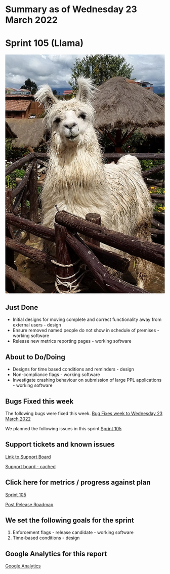# Summary as of Wednesday 23 March 2022 

# Sprint 105 (Llama)

![PA, CC BY-SA 4.0 <https://creativecommons.org/licenses/by-sa/4.0>, via Wikimedia Commons](graphs/llama2.jpg)

## Just Done
*  Initial designs for moving complete and correct functionality away from external users - design
* Ensure removed named people do not show in schedule of premises - working software
* Release new metrics reporting pages - working software

## About to Do/Doing
* Designs for time based conditions and reminders - design
* Non-compliance flags - working software
* Investigate crashing behaviour on submission  of large PPL applications - working software

## Bugs Fixed this week
The following bugs were fixed this week.
[Bug Fixes week to Wednesday 23 March 2022](graphs/bugs23032022.png)

We planned the following issues in this sprint 
[Sprint 105](graphs/sprint23032022.png)

## Support tickets and known issues
[Link to Support Board](https://collaboration.homeoffice.gov.uk/jira/secure/RapidBoard.jspa?rapidView=1717&selectedIssue=ASSB-253)

[Support board - cached](graphs/supportBoard23032022.png)

## Click here for metrics / progress against plan
[Sprint 105](graphs/progress23032022.png)

[Post Release Roadmap](graphs/roadmap23032022.png)

## We set the following goals for the sprint
1. Enforcement flags - release candidate - working software 
2. Time-based conditions - design

## Google Analytics for this report
[Google Analytics](graphs/GA23032022.png)

